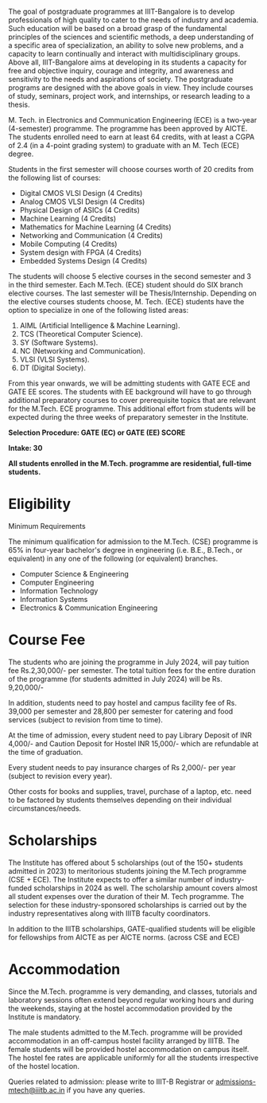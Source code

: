 The goal of postgraduate programmes at IIIT-Bangalore is to develop professionals of high quality to cater to the needs of industry and academia. Such education will be based on a broad grasp of the fundamental principles of the sciences and scientific methods, a deep understanding of a specific area of specialization, an ability to solve new problems, and a capacity to learn continually and interact with multidisciplinary groups. Above all, IIIT-Bangalore aims at developing in its students a capacity for free and objective inquiry, courage and integrity, and awareness and sensitivity to the needs and aspirations of society. The postgraduate programs are designed with the above goals in view. They include courses of study, seminars, project work, and internships, or research leading to a thesis.
 
M. Tech. in Electronics and Communication Engineering (ECE) is a two-year (4-semester) programme. The programme has been approved by AICTE. The students enrolled need to earn at least 64 credits, with at least a CGPA of 2.4 (in a 4-point grading system) to graduate with an M. Tech (ECE) degree.
 
Students in the first semester will choose courses worth of 20 credits from the following list of courses:

* Digital CMOS VLSI Design (4 Credits)
* Analog CMOS VLSI Design (4 Credits)
* Physical Design of ASICs (4 Credits)
* Machine Learning (4 Credits)
* Mathematics for Machine Learning (4 Credits)
* Networking and Communication (4 Credits)
* Mobile Computing (4 Credits)
* System design with FPGA (4 Credits)
* Embedded Systems Design (4 Credits)

The students will choose 5 elective courses in the second semester and 3 in the third semester. Each M.Tech. (ECE) student should do SIX branch elective courses. The last semester will be Thesis/Internship. Depending on the elective courses students choose, M. Tech. (ECE) students have the option to specialize in one of the following listed areas:
 
1. AIML (Artificial Intelligence & Machine Learning).
2. TCS (Theoretical Computer Science).
3. SY (Software Systems).
4. NC (Networking and Communication).
5. VLSI (VLSI Systems).
6. DT (Digital Society).

From this year onwards, we will be admitting students with GATE ECE and GATE EE scores. The students with EE background will have to go through additional preparatory courses to cover prerequisite topics that are relevant for the M.Tech. ECE programme. This additional effort from students will be expected during the three weeks of preparatory semester in the Institute.

**Selection Procedure:  GATE (EC) or GATE (EE) SCORE**

**Intake:  30**

**All students enrolled in the M.Tech. programme are residential, full-time students.**

# Eligibility

Minimum Requirements

The minimum qualification for admission to the M.Tech. (CSE) programme is 65% in four-year bachelor's degree in engineering (i.e. B.E., B.Tech., or equivalent) in any one of the following (or equivalent) branches.

* Computer Science & Engineering
* Computer Engineering
* Information Technology
* Information Systems
* Electronics & Communication Engineering

# Course Fee

The students who are joining the programme in July 2024, will pay tuition fee Rs.2,30,000/- per semester. The total tuition fees for the entire duration of the programme (for students admitted in July 2024) will be Rs. 9,20,000/-

In addition, students need to pay hostel and campus facility fee of Rs. 39,000 per semester and 28,800 per semester for catering and food services (subject to revision from time to time).

At the time of admission, every student need to pay Library Deposit of INR 4,000/- and Caution Deposit for Hostel INR 15,000/- which are refundable at the time of graduation.

Every student needs to pay insurance charges of Rs 2,000/- per year (subject to revision every year).

Other costs for books and supplies, travel, purchase of a laptop, etc. need to be factored by students themselves depending on their individual circumstances/needs.

# Scholarships

The Institute has offered about 5 scholarships (out of the 150+ students admitted in 2023) to meritorious students joining the M.Tech programme (CSE + ECE). The Institute expects to offer a similar number of industry-funded scholarships in 2024 as well. The scholarship amount covers almost all student expenses over the duration of their M. Tech programme. The selection for these industry-sponsored scholarships is carried out by the industry representatives along with IIITB faculty coordinators.

In addition to the IIITB scholarships, GATE-qualified students will be eligible for fellowships from AICTE as per AICTE norms. (across CSE and ECE)

# Accommodation

Since the M.Tech. programme is very demanding, and classes, tutorials and laboratory sessions often extend beyond regular working hours and during the weekends, staying at the hostel accommodation provided by the Institute is mandatory.

The male students admitted to the M.Tech. programme will be provided accommodation in an off-campus hostel facility arranged by IIITB. The female students will be provided hostel accommodation on campus itself. The hostel fee rates are applicable uniformly for all the students irrespective of the hostel location.

Queries related to admission: please write to IIIT-B Registrar or admissions-mtech@iiitb.ac.in if you have any queries.